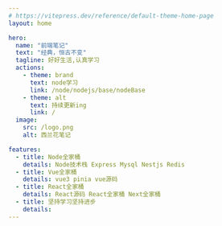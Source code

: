 ```yaml
---
# https://vitepress.dev/reference/default-theme-home-page
layout: home

hero:
  name: "前端笔记"
  text: "经典，恒古不变"
  tagline: 好好生活,认真学习
  actions:
    - theme: brand
      text: node学习
      link: /node/nodejs/base/nodeBase
    - theme: alt
      text: 持续更新ing
      link: /
  image:
    src: /logo.png
    alt: 西兰花笔记

features:
  - title: Node全家桶
    details: Node技术栈 Express Mysql Nestjs Redis
  - title: Vue全家桶
    details: vue3 pinia vue源码
  - title: React全家桶
    details: React源码 React全家桶 Next全家桶
  - title: 坚持学习坚持进步
    details:
---
```


